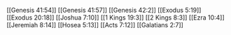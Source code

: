 [[Genesis 41:54]]
[[Genesis 41:57]]
[[Genesis 42:2]]
[[Exodus 5:19]]
[[Exodus 20:18]]
[[Joshua 7:10]]
[[1 Kings 19:3]]
[[2 Kings 8:3]]
[[Ezra 10:4]]
[[Jeremiah 8:14]]
[[Hosea 5:13]]
[[Acts 7:12]]
[[Galatians 2:7]]
